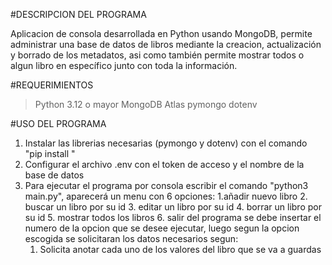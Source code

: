 #DESCRIPCION DEL PROGRAMA

Aplicacion de consola desarrollada en Python usando MongoDB, permite administrar una base de datos de libros mediante la creacion,
actualización y borrado de los metadatos, asi como también permite mostrar todos o algun libro en específico junto con toda la información.

#REQUERIMIENTOS

> Python 3.12 o mayor
> MongoDB Atlas
> pymongo
> dotenv

#USO DEL PROGRAMA

1. Instalar las librerias necesarias (pymongo y dotenv) con el comando "pip install <libreria>"
2. Configurar el archivo .env con el token de acceso y el nombre de la base de datos 
3. Para ejecutar el programa por consola escribir el comando "python3 main.py", aparecerá un menu con 6 opciones:
    1.añadir nuevo libro
    2. buscar un libro por su id
    3. editar un libro por su id
    4. borrar un libro por su id
    5. mostrar todos los libros
    6. salir del programa
se debe insertar el numero de la opcion que se desee ejecutar, luego segun la opcion escogida se solicitaran los datos necesarios segun:
    1. Solicita anotar cada uno de los valores del libro que se va a guardas
